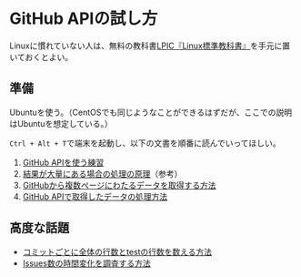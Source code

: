 # GitHub APIの試し方

Linuxに慣れていない人は、無料の教科書[LPIC『Linux標準教科書』](http://www.lpi.or.jp/linuxtext/text.shtml)を手元に置いておくとよい。

## 準備

Ubuntuを使う。（CentOSでも同じようなことができるはずだが、ここでの説明はUbuntuを想定している。）

`Ctrl + Alt + T`で端末を起動し、以下の文書を順番に読んでいってほしい。

1. [GitHub APIを使う練習](https://github.com/taroyabuki/yabukilab/blob/master/library/github/GitHub%20API%E3%82%92%E4%BD%BF%E3%81%86%E7%B7%B4%E7%BF%92.md)
1. [結果が大量にある場合の処理の原理](https://github.com/taroyabuki/yabukilab/blob/master/library/github/%E7%B5%90%E6%9E%9C%E3%81%8C%E5%A4%A7%E9%87%8F%E3%81%AB%E3%81%82%E3%82%8B%E5%A0%B4%E5%90%88%E3%81%AE%E5%87%A6%E7%90%86%E3%81%AE%E5%8E%9F%E7%90%86.md)（参考）
1. [GitHubから複数ページにわたるデータを取得する方法](https://github.com/taroyabuki/yabukilab/blob/master/library/github/GitHub%E3%81%8B%E3%82%89%E8%A4%87%E6%95%B0%E3%83%9A%E3%83%BC%E3%82%B8%E3%81%AB%E3%82%8F%E3%81%9F%E3%82%8B%E3%83%87%E3%83%BC%E3%82%BF%E3%82%92%E5%8F%96%E5%BE%97%E3%81%99%E3%82%8B%E6%96%B9%E6%B3%95.md)
1. [GitHub APIで取得したデータの処理方法](https://github.com/taroyabuki/yabukilab/blob/master/library/github/GitHub%20API%E3%81%A7%E5%8F%96%E5%BE%97%E3%81%97%E3%81%9F%E3%83%87%E3%83%BC%E3%82%BF%E3%81%AE%E5%87%A6%E7%90%86%E6%96%B9%E6%B3%95.md)

## 高度な話題

* [コミットごとに全体の行数とtestの行数を数える方法](https://github.com/taroyabuki/yabukilab/blob/master/library/github/%E3%82%B3%E3%83%9F%E3%83%83%E3%83%88%E3%81%94%E3%81%A8%E3%81%AB%E5%85%A8%E4%BD%93%E3%81%AE%E8%A1%8C%E6%95%B0%E3%81%A8test%E3%81%AE%E8%A1%8C%E6%95%B0%E3%82%92%E6%95%B0%E3%81%88%E3%82%8B%E6%96%B9%E6%B3%95.md)
* [Issues数の時間変化を調査する方法](https://github.com/taroyabuki/yabukilab/blob/master/library/github/Issues%E6%95%B0%E3%81%AE%E6%99%82%E9%96%93%E5%A4%89%E5%8C%96%E3%82%92%E8%AA%BF%E6%9F%BB%E3%81%99%E3%82%8B%E6%96%B9%E6%B3%95.md)
